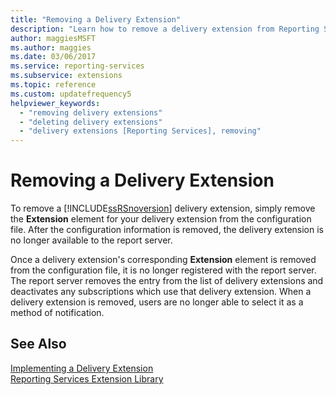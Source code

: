 ```yaml
---
title: "Removing a Delivery Extension"
description: "Learn how to remove a delivery extension from Reporting Services so the report server doesn't list it as available and deactivates subscriptions that use it."
author: maggiesMSFT
ms.author: maggies
ms.date: 03/06/2017
ms.service: reporting-services
ms.subservice: extensions
ms.topic: reference
ms.custom: updatefrequency5
helpviewer_keywords:
  - "removing delivery extensions"
  - "deleting delivery extensions"
  - "delivery extensions [Reporting Services], removing"
---
```

# Removing a Delivery Extension
  To remove a [!INCLUDE[ssRSnoversion](../../../includes/ssrsnoversion-md.md)] delivery extension, simply remove the **Extension** element for your delivery extension from the configuration file. After the configuration information is removed, the delivery extension is no longer available to the report server.  
  
 Once a delivery extension's corresponding **Extension** element is removed from the configuration file, it is no longer registered with the report server. The report server removes the entry from the list of delivery extensions and deactivates any subscriptions which use that delivery extension. When a delivery extension is removed, users are no longer able to select it as a method of notification.  
  
## See Also  
 [Implementing a Delivery Extension](../../../reporting-services/extensions/delivery-extension/implementing-a-delivery-extension.md)   
 [Reporting Services Extension Library](../../../reporting-services/extensions/reporting-services-extension-library.md)  
  
  
